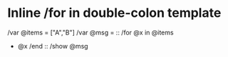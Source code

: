 # Inline /for in double-colon template

/var @items = ["A","B"]
/var @msg = ::
/for @x in @items
- @x
/end
::
/show @msg
